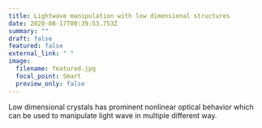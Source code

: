 ```yaml
---
title: Lightwave manipulation with low dimensional structures
date: 2020-08-17T00:39:53.753Z
summary: ""
draft: false
featured: false
external_link: " "
image:
  filename: featured.jpg
  focal_point: Smart
  preview_only: false
---
```

Low dimensional crystals has prominent nonlinear optical behavior which can be used to manipulate light wave in multiple different way.